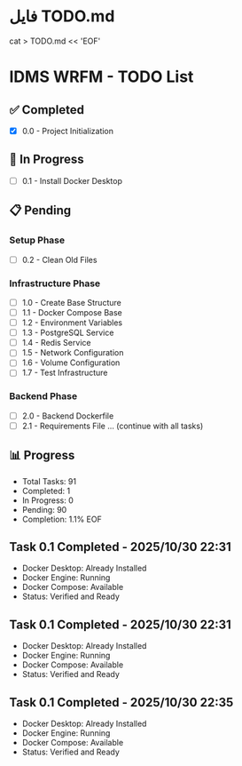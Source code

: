 # فایل TODO.md
cat > TODO.md << 'EOF'
# IDMS WRFM - TODO List

## ✅ Completed
- [x] 0.0 - Project Initialization

## 🔄 In Progress
- [ ] 0.1 - Install Docker Desktop

## 📋 Pending
### Setup Phase
- [ ] 0.2 - Clean Old Files

### Infrastructure Phase
- [ ] 1.0 - Create Base Structure
- [ ] 1.1 - Docker Compose Base
- [ ] 1.2 - Environment Variables
- [ ] 1.3 - PostgreSQL Service
- [ ] 1.4 - Redis Service
- [ ] 1.5 - Network Configuration
- [ ] 1.6 - Volume Configuration
- [ ] 1.7 - Test Infrastructure

### Backend Phase
- [ ] 2.0 - Backend Dockerfile
- [ ] 2.1 - Requirements File
... (continue with all tasks)

## 📊 Progress
- Total Tasks: 91
- Completed: 1
- In Progress: 0
- Pending: 90
- Completion: 1.1%
EOF

##  Task 0.1 Completed - 2025/10/30 22:31
- Docker Desktop: Already Installed
- Docker Engine: Running
- Docker Compose: Available
- Status: Verified and Ready


##  Task 0.1 Completed - 2025/10/30 22:31
- Docker Desktop: Already Installed
- Docker Engine: Running
- Docker Compose: Available
- Status: Verified and Ready


##  Task 0.1 Completed - 2025/10/30 22:35
- Docker Desktop: Already Installed
- Docker Engine: Running
- Docker Compose: Available
- Status: Verified and Ready

